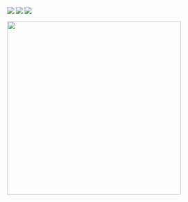 
<!--<a href="https://twitter.com/" target="_blank"><img src="https://img.icons8.com/fluency/48/000000/twitter.png"/></a>-->
<!--<a href="https://www.youtube.com//" target="_blank"><img src="https://img.icons8.com/color/48/000000/youtube--v1.png"/></a>-->
<!--<a href="" target="_blank"><img src="https://img.icons8.com/fluency/48/000000/domain.png"/></a>-->
<a href="https://www.linkedin.com/in/kennethfernandes93/" target="_blank"><img src="https://img.icons8.com/color/48/000000/linkedin.png"/></a>
<a href="https://www.instagram.com/kennyferns93/" target="_blank"><img src="https://img.icons8.com/fluency/48/000000/instagram-new.png"/></a>
<a href="mailto:kenneth.peter.fernandes@gmail.com" target="_blank"><img src="https://img.icons8.com/fluency/48/000000/email.png"/></a>
<br/>
<!--<img src="https://github-readme-stats.vercel.app/api?username=kenneth-fernandes&show_icons=true&count_private=true" width="500" height="auto"/>-->
<img src="https://github-readme-stats.vercel.app/api/top-langs/?username=kenneth-fernandes&layout=compact" width="400" height="auto"/>
